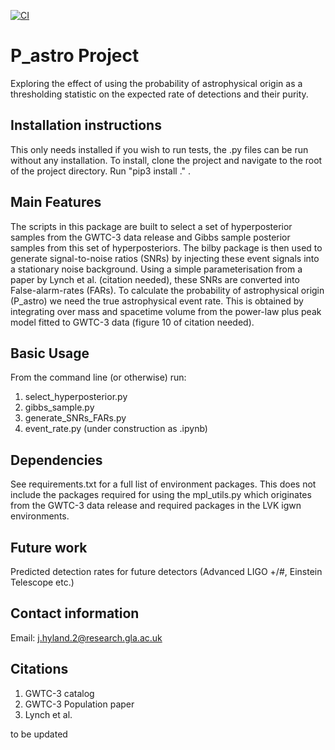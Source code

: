 [![CI](https://github.com/jhyland01/p_astro_project/actions/workflows/main.yaml/badge.svg)](https://github.com/jhyland01/p_astro_project/actions/workflows/main.yaml)

# P_astro Project

Exploring the effect of using the probability of astrophysical origin as a thresholding statistic on the expected rate of detections and their purity.

## Installation instructions

This only needs installed if you wish to run tests, the .py files can be run without any installation.
To install, clone the project and navigate to the root of the project directory.
Run "pip3 install ." .

## Main Features

The scripts in this package are built to select a set of hyperposterior samples from the GWTC-3 data release and Gibbs sample posterior samples from this set of hyperposteriors.
The bilby package is then used to generate signal-to-noise ratios (SNRs) by injecting these event signals into a stationary noise background.
Using a simple parameterisation from a paper by Lynch et al. (citation needed), these SNRs are converted into False-alarm-rates (FARs).
To calculate the probability of astrophysical origin (P_astro) we need the true astrophysical event rate.
This is obtained by integrating over mass and spacetime volume from the power-law plus peak model fitted to GWTC-3 data (figure 10 of citation needed).

## Basic Usage

From the command line (or otherwise) run:
1. select_hyperposterior.py
2. gibbs_sample.py
3. generate_SNRs_FARs.py
4. event_rate.py (under construction as .ipynb)

## Dependencies

See requirements.txt for a full list of environment packages.
This does not include the packages required for using the mpl_utils.py which originates from the GWTC-3 data release and required packages in the LVK igwn environments.

## Future work

Predicted detection rates for future detectors (Advanced LIGO +/#, Einstein Telescope etc.)

## Contact information

Email: j.hyland.2@research.gla.ac.uk

## Citations

1. GWTC-3 catalog
2. GWTC-3 Population paper
3. Lynch et al.

to be updated